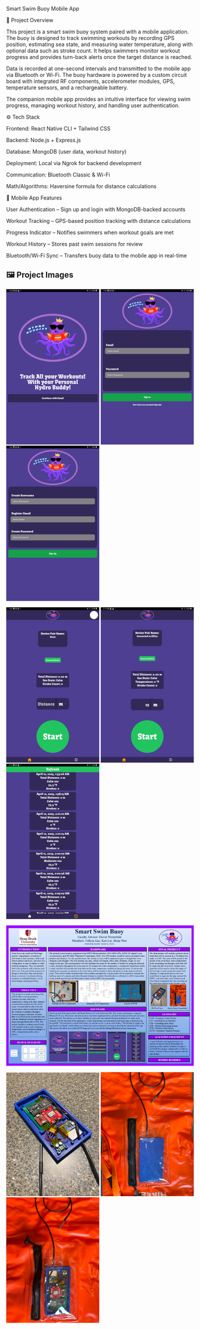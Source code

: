Smart Swim Buoy Mobile App

📖 Project Overview

This project is a smart swim buoy system paired with a mobile application. The buoy is designed to track swimming workouts by recording GPS position, estimating sea state, and measuring water temperature, along with optional data such as stroke count. It helps swimmers monitor workout progress and provides turn-back alerts once the target distance is reached.

Data is recorded at one-second intervals and transmitted to the mobile app via Bluetooth or Wi-Fi. The buoy hardware is powered by a custom circuit board with integrated RF components, accelerometer modules, GPS, temperature sensors, and a rechargeable battery.

The companion mobile app provides an intuitive interface for viewing swim progress, managing workout history, and handling user authentication.

⚙️ Tech Stack

Frontend: React Native CLI + Tailwind CSS

Backend: Node.js + Express.js

Database: MongoDB (user data, workout history)

Deployment: Local via Ngrok for backend development

Communication: Bluetooth Classic & Wi-Fi

Math/Algorithms: Haversine formula for distance calculations

📱 Mobile App Features

User Authentication – Sign up and login with MongoDB-backed accounts

Workout Tracking – GPS-based position tracking with distance calculations

Progress Indicator – Notifies swimmers when workout goals are met

Workout History – Stores past swim sessions for review

Bluetooth/Wi-Fi Sync – Transfers buoy data to the mobile app in real-time

## 🖼️ Project Images

<p float="left">
  <img src="images/LandingPage.jpg" alt="Landing Page" width="250"/>
  <img src="images/LoginPage.jpg" alt="Login Page" width="250"/>
  <img src="images/SignupPage.jpg" alt="Signup Page" width="250"/>
</p>

<p float="left">
  <img src="images/HomePage.jpg" alt="Home Page" width="250"/>
  <img src="images/HomePageAfterConnect.jpg" alt="Home Page After Connect" width="250"/>
  <img src="images/HistoryPage.jpg" alt="History Page" width="250"/>
</p>

<p float="left">
  <img src="images/Poster.png" alt="Poster" width="900"/>
</p>

<p float="left">
  <img src="images/Isometric_View.jpg" alt="Isometric View" width="250"/>
  <img src="images/Top_View_wCase.jpg" alt="Top View with Case" width="250"/>
  <img src="images/Top_View_woCase.jpg" alt="Top View without Case" width="250"/>
</p>
